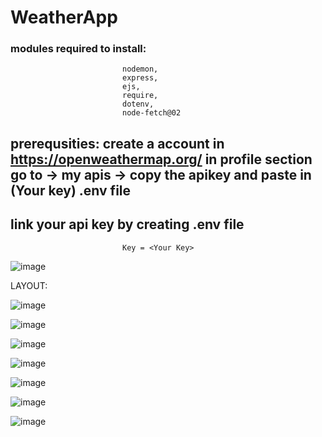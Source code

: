 # WeatherApp

### modules required to install:
                             nodemon,
                             express,
                             ejs,
                             require,
                             dotenv,
                             node-fetch@02
                             
## prerequsities: create a account in https://openweathermap.org/ in profile section go to -> my apis -> copy the apikey and paste in (Your key) .env file 

 ## link your api key by creating .env file
                             Key = <Your Key>
                             
![image](https://github.com/HafeezaSamreen/WeatherApp/assets/71244664/ab10c273-1dce-4bc8-9880-b0f99a43d50a)
                             
LAYOUT:

![image](https://github.com/HafeezaSamreen/WeatherApp/assets/71244664/a38c54b0-ee07-48da-bb9a-9f59a8ed225b)

![image](https://github.com/HafeezaSamreen/WeatherApp/assets/71244664/adf1f22b-3fdf-49c4-8134-6640238ef303)

![image](https://github.com/HafeezaSamreen/WeatherApp/assets/71244664/ad27f36e-8097-4130-91c5-1a4fca8ecff4)

![image](https://github.com/HafeezaSamreen/WeatherApp/assets/71244664/a6ff1929-3b28-47fa-a94b-cf542d1da063)

![image](https://github.com/HafeezaSamreen/WeatherApp/assets/71244664/500f07a2-d54d-435b-ae54-d1cea370c056)

![image](https://github.com/HafeezaSamreen/WeatherApp/assets/71244664/5de91846-d0c5-4a5a-a065-b3b412bc4b18)

![image](https://github.com/HafeezaSamreen/WeatherApp/assets/71244664/93227f25-358e-4324-b09c-476416182114)
